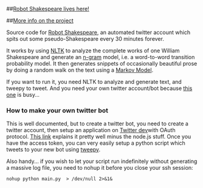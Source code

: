 ##[Robot Shakespeare lives here!](http://www.twitter.com/RobotShakespear)

##[More info on the project](http://www.genekogan.com/works/robot-shakespeare.html)

Source code for [Robot Shakespeare](http://www.twitter.com/RobotShakespear), an automated twitter account which spits out some pseudo-Shakespeare every 30 minutes forever. 

It works by using [NLTK](http://nltk.org) to analyze the complete works of one William Shakespeare and generate an [n-gram](http://en.wikipedia.org/wiki/N-gram) model, i.e. a word-to-word transition probability model. It then generates snippets of occasionally beautiful prose by doing a random walk on the text using a [Markov Model](http://en.wikipedia.org/wiki/Markov_model).

If you want to run it, you need NLTK to analyze and generate text, and tweepy to tweet. And you need your own twitter account/bot because [this one](http://www.twitter.com/RobotShakespear) is busy...

### How to make your own twitter bot

This is well documented, but to create a twitter bot, you need to create a twitter account, then setup an application on [Twitter dev](http://dev.twitter.com)with OAuth protocol. [This link](http://www.apcoder.com/2013/10/03/twitter-bot-20-minutes-node-js/) explains it pretty well minus the node.js stuff. Once you have the access token, you can very easily setup a python script which tweets to your new bot using [tweepy](https://github.com/tweepy/tweepy).

Also handy... if you wish to let your script run indefinitely without generating a massive log file, you need to nohup it before you close your ssh session:
	
	nohup python main.py  > /dev/null 2>&1&
